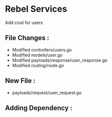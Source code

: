 # Rebel Services

Add crud for users

## File Changes :
- Modified controllers/users.go
- Modified models/user.go
- Modified payloads/response/user_response.go
- Modified routing/route.go


## New File :
- payloads/request/user_request.go

## Adding Dependency :